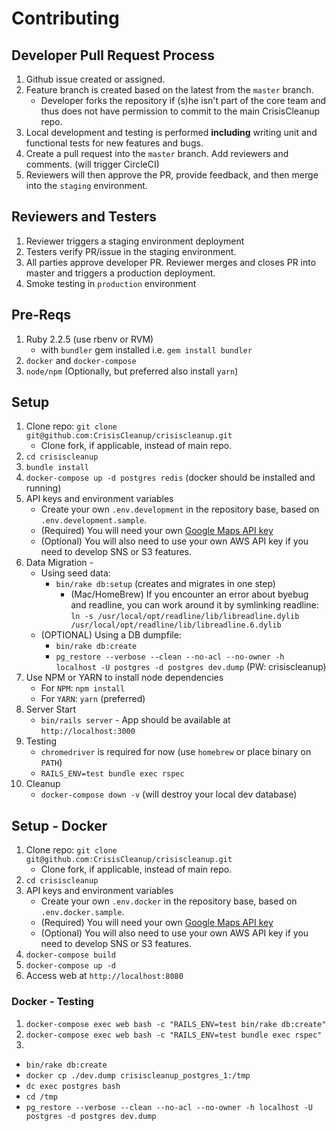 # Contributing

## Developer Pull Request Process
1. Github issue created or assigned. 
2. Feature branch is created based on the latest from the `master` branch.
   * Developer forks the repository if (s)he isn't part of the core team and thus does not have permission to commit to the main CrisisCleanup repo. 
3. Local development and testing is performed **including** writing unit and functional tests for new features and bugs.
4. Create a pull request into the `master` branch.  Add reviewers and comments. (will trigger CircleCI)
5. Reviewers will then approve the PR, provide feedback, and then merge into the `staging` environment.

## Reviewers and Testers
1. Reviewer triggers a staging environment deployment
2. Testers verify PR/issue in the staging environment.
3. All parties approve developer PR.  Reviewer merges and closes PR into master and triggers a production deployment.
4. Smoke testing in `production` environment

## Pre-Reqs
1. Ruby 2.2.5 (use rbenv or RVM) 
	- with `bundler` gem installed i.e. `gem install bundler`
2. `docker` and `docker-compose`
3. `node/npm` (Optionally, but preferred also install `yarn`)

## Setup
1. Clone repo: `git clone git@github.com:CrisisCleanup/crisiscleanup.git`
   * Clone fork, if applicable, instead of main repo.
2. `cd crisiscleanup`
3. `bundle install`
4. `docker-compose up -d postgres redis` (docker should be installed and running)
5. API keys and environment variables
	- Create your own `.env.development` in the repository base, based on `.env.development.sample`.
	- (Required) You will need your own [Google Maps API key](https://developers.google.com/maps/documentation/javascript/get-api-key)
	- (Optional) You will also need to use your own AWS API key if you need to develop SNS or S3 features.
6. Data Migration - 
	- Using seed data:
		- `bin/rake db:setup` (creates and migrates in one step)
	        - (Mac/HomeBrew) If you encounter an error about byebug and readline, you can work around it by symlinking readline:    
	        `ln -s /usr/local/opt/readline/lib/libreadline.dylib /usr/local/opt/readline/lib/libreadline.6.dylib`
	- (OPTIONAL) Using a DB dumpfile:
		- `bin/rake db:create`
		- `pg_restore --verbose --clean --no-acl --no-owner -h localhost -U postgres -d postgres dev.dump` (PW: crisiscleanup)
7. Use NPM or YARN to install node dependencies
	- For `NPM`: `npm install`
	- For `YARN`: `yarn` (preferred)
8. Server Start
	- `bin/rails server` - App should be available at `http://localhost:3000`
9. Testing 
	- `chromedriver` is required for now (use `homebrew` or place binary on `PATH`)
	- `RAILS_ENV=test bundle exec rspec`
10. Cleanup
	- `docker-compose down -v` (will destroy your local dev database)


## Setup - Docker
1. Clone repo: `git clone git@github.com:CrisisCleanup/crisiscleanup.git`
   * Clone fork, if applicable, instead of main repo.
2. `cd crisiscleanup`
3. API keys and environment variables
	- Create your own `.env.docker` in the repository base, based on `.env.docker.sample`.
	- (Required) You will need your own [Google Maps API key](https://developers.google.com/maps/documentation/javascript/get-api-key)
	- (Optional) You will also need to use your own AWS API key if you need to develop SNS or S3 features.
4. `docker-compose build`
5. `docker-compose up -d`
6. Access web at `http://localhost:8080`

### Docker - Testing
1. `docker-compose exec web bash -c "RAILS_ENV=test bin/rake db:create"`
2. `docker-compose exec web bash -c "RAILS_ENV=test bundle exec rspec"`
3. 


- `bin/rake db:create`
- `docker cp ./dev.dump crisiscleanup_postgres_1:/tmp`
- `dc exec postgres bash`
- `cd /tmp`
- `pg_restore --verbose --clean --no-acl --no-owner -h localhost -U postgres -d postgres dev.dump`
